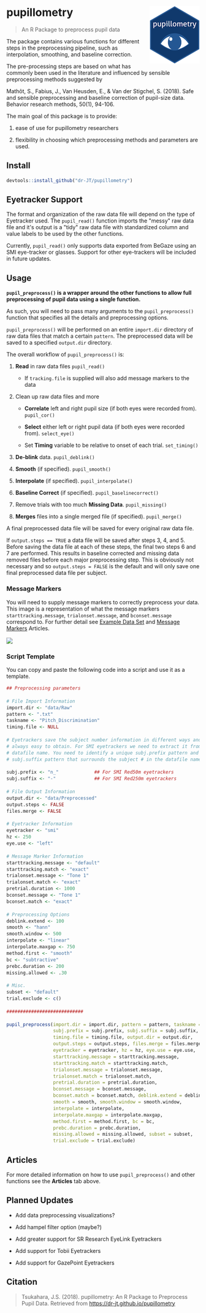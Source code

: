 # pupillometry <img src = "man/figures/logo_small.png" align = "right" />

> An R Package to preprocess pupil data

The package contains various functions for different steps in the preprocessing pipeline, such as interpolation, smoothing, and baseline correction.

The pre-processing steps are based on what has commonly been used in the literature and influenced by sensible preprocessing methods suggested by

Mathôt, S., Fabius, J., Van Heusden, E., & Van der Stigchel, S. (2018). Safe and sensible preprocessing and baseline correction of pupil-size data. Behavior research methods, 50(1), 94-106.

The main goal of this package is to provide:

1) ease of use for pupillometry researchers

2) flexibility in choosing which preprocessing methods and parameters are used. 

## Install

```r
devtools::install_github("dr-JT/pupillometry")
```

## Eyetracker Support

The format and organization of the raw data file will depend on the type of Eyetracker used. The `pupil_read()` function imports the "messy" raw data file and it's output is a "tidy" raw data file with standardized column and value labels to be used by the other functions. 

Currently, `pupil_read()` only supports data exported from BeGaze using an SMI eye-tracker or glasses. Support for other eye-trackers will be included in future updates.

## Usage

**`pupil_preprocess()` is a wrapper around the other functions to allow full preprocessing of pupil data using a single function.**

As such, you will need to pass many arguments to the `pupil_preprocess()` function that specifies all the details and preprocessing options.

`pupil_preprocess()` will be performed on an entire `import.dir` directory of raw data files that match a certain `pattern`. The preprocessed data will be saved to a specified `output.dir` directory.

The overall workflow of `pupil_preprocess()` is:

1. **Read** in raw data files `pupil_read()`

    - If `tracking.file` is supplied will also add message markers to the data
    
2. Clean up raw data files and more

    - **Correlate** left and right pupil size (if both eyes were recorded from). `pupil_cor()`
    
    - **Select** either left or right pupil data (if both eyes were recorded from). `select_eye()`
    
    - Set **Timing** variable to be relative to onset of each trial. `set_timing()`
    
3. **De-blink** data. `pupil_deblink()`

4. **Smooth** (if specified). `pupil_smooth()`

5. **Interpolate** (if specified). `pupil_interpolate()`

6. **Baseline Correct** (if specified). `pupil_baselinecorrect()`

7. Remove trials with too much **Missing Data**. `pupil_missing()`

8. **Merges** files into a single merged file (if specified). `pupil_merge()`

A final preprocessed data file will be saved for every original raw data file.

If `output.steps == TRUE` a data file will be saved after steps 3, 4, and 5. Before saving the data file at each of these steps, the final two steps 6 and 7 are performed. This results in baseline corrected and missing data removed files before each major preprocessing step. This is obviously not necessary and so `output.steps = FALSE` is the default and will only save one final preprocessed data file per subject. 

### Message Markers

You will need to supply message markers to correctly preprocess your data. This image is a representation of what the message markers `starttracking.message`, `trialonset.message`, and `bconset.message` correspond to. For further detail see [Example Data Set](https://dr-jt.github.io/pupillometry/articles/Example%20Data%20Set.html) and [Message Markers](https://dr-jt.github.io/pupillometry/articles/Message%20Markers.html) Articles.

<img src="./reference/figures/message_markers_1.png" align = "center" />

### Script Template

You can copy and paste the following code into a script and use it as a template.

```r
## Preprocessing parameters

# File Import Information
import.dir <- "data/Raw"
pattern <- ".txt"
taskname <- "Pitch_Discrimination"
timing.file <- NULL

# Eyetrackers save the subject number information in different ways and is not
# always easy to obtain. For SMI eyetrackers we need to extract it from the
# datafile name. You need to identify a unique subj.prefix pattern and 
# subj.suffix pattern that surrounds the subject # in the datafile name.

subj.prefix <- "n_"             ## For SMI Red50m eyetrackers
subj.suffix <- "-"              ## For SMI Red250m eyetrackers

# File Output Information
output.dir <- "data/Preprocessed"
output.steps <- FALSE
files.merge <- FALSE

# Eyetracker Information
eyetracker <- "smi"
hz <- 250
eye.use <- "left"

# Message Marker Information
starttracking.message <- "default"
starttracking.match <- "exact"
trialonset.message <- "Tone 1" 
trialonset.match <- "exact"
pretrial.duration <- 1000
bconset.message <- "Tone 1"
bconset.match <- "exact"

# Preprocessing Options
deblink.extend <- 100
smooth <- "hann"
smooth.window <- 500
interpolate <- "linear"
interpolate.maxgap <- 750
method.first <- "smooth"
bc <- "subtractive"
prebc.duration <- 200
missing.allowed <- .30

# Misc.
subset <- "default"
trial.exclude <- c()

############################

pupil_preprocess(import.dir = import.dir, pattern = pattern, taskname = taskname,
                 subj.prefix = subj.prefix, subj.suffix = subj.suffix, 
                 timing.file = timing.file, output.dir = output.dir, 
                 output.steps = output.steps, files.merge = files.merge, 
                 eyetracker = eyetracker, hz = hz, eye.use = eye.use, 
                 starttracking.message = starttracking.message, 
                 starttracking.match = starttracking.match,
                 trialonset.message = trialonset.message, 
                 trialonset.match = trialonset.match,
                 pretrial.duration = pretrial.duration, 
                 bconset.message = bconset.message, 
                 bconset.match = bconset.match, deblink.extend = deblink.extend,
                 smooth = smooth, smooth.window = smooth.window, 
                 interpolate = interpolate, 
                 interpolate.maxgap = interpolate.maxgap, 
                 method.first = method.first, bc = bc, 
                 prebc.duration = prebc.duration, 
                 missing.allowed = missing.allowed, subset = subset, 
                 trial.exclude = trial.exclude)
```

## Articles

For more detailed information on how to use `pupil_preprocess()` and other functions see the **Articles** tab above. 

## Planned Updates

* Add data preprocessing visualizations?

* Add hampel filter option (maybe?)

* Add greater support for SR Research EyeLink Eyetrackers

* Add support for Tobii Eyetrackers

* Add support for GazePoint Eyetrackers

## Citation

> Tsukahara, J.S. (2018). pupillometry: An R Package to Preprocess Pupil Data. Retrieved from https://dr-jt.github.io/pupillometry

